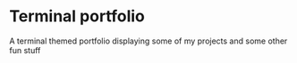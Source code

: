 # Terminal portfolio
A terminal themed portfolio displaying some of my projects and some other fun stuff